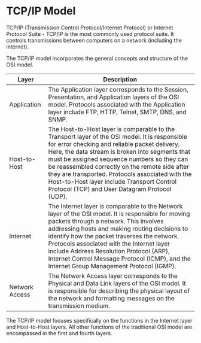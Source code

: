 # TCP/IP Model

TCP/IP (Transmission Control Protocol/Internet Protocol) or Internet Protocol Suite - TCP/IP is the most commonly used protocol suite. It controls transmissions between computers on a network (including the internet).

The TCP/IP model incorporates the general concepts and structure of the OSI model.

| Layer | Description |
| ----- | ----------- |
| Application | The Application layer corresponds to the Session, Presentation, and Application layers of the OSI model. Protocols associated with the Application layer include FTP, HTTP, Telnet, SMTP, DNS, and SNMP. |
| Host-to-Host | The Host-to-Host layer is comparable to the Transport layer of the OSI model. It is responsible for error checking and reliable packet delivery. Here, the data stream is broken into segments that must be assigned sequence numbers so they can be reassembled correctly on the remote side after they are transported. Protocols associated with the Host-to-Host layer include Transport Control Protocol (TCP) and User Datagram Protocol (UDP). |
| Internet | The Internet layer is comparable to the Network layer of the OSI model. It is responsible for moving packets through a network. This involves addressing hosts and making routing decisions to identify how the packet traverses the network. Protocols associated with the Internet layer include Address Resolution Protocol (ARP), Internet Control Message Protocol (ICMP), and the Internet Group Management Protocol (IGMP). |
| Network Access | The Network Access layer corresponds to the Physical and Data Link layers of the OSI model. It is responsible for describing the physical layout of the network and formatting messages on the transmission medium. |

The TCP/IP model focuses specifically on the functions in the Internet layer and Host-to-Host layers. All other functions of the traditional OSI model are encompassed in the first and fourth layers.
